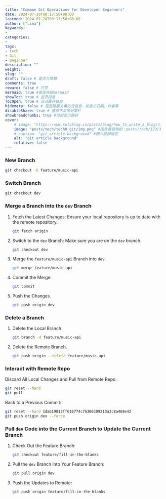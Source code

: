 ```yaml
---
title: "Common Git Operations for Developer Beginners"
date: 2024-07-20T00:17:58+08:00
lastmod: 2024-07-20T00:17:58+08:00
author: ["Lina"]
keywords: 
- 
categories: 
- 
tags: 
- tech
- Git
- Beginner
description: ""
weight:
slug: ""
draft: false # 是否为草稿
comments: true
reward: false # 打赏
mermaid: true #是否开启mermaid
showToc: true # 显示目录
TocOpen: true # 自动展开目录
hidemeta: false # 是否隐藏文章的元信息，如发布日期、作者等
disableShare: true # 底部不显示分享栏
showbreadcrumbs: true #顶部显示路径
cover:
    # image: "https://www.sulvblog.cn/posts/blog/how_to_write_a_blog/1.png" #图片路径例如：posts/tech/123/123.png
    image: "posts/tech/tech0_git/img.png" #图片路径例如：posts/tech/123/123.png
    # caption: "git article background" #图片底部描述
    alt: "git article background"
    relative: false
---
```



### New Branch
```bash
git checkout -b feature/music-api
```

### Switch Branch

```bash
git checkout dev
```

### Merge a Branch into the `dev` Branch

1. Fetch the Latest Changes: Ensure your local repository is up to date with the remote repository.
   ```bash
   git fetch origin
   ```
2. Switch to the `dev` Branch: Make sure you are on the `dev` branch.
   ```bash
   git checkout dev
   ```
3. Merge the `feature/music-api` Branch into `dev`.
   ```bash
   git merge feature/music-api
   ```
4. Commit the Merge.
   ```bash
   git commit
   ```
5. Push the Changes.
   ```bash
   git push origin dev
   ```

### Delete a Branch

1. Delete the Local Branch.
   ```bash
   git branch -d feature/music-api
   ```
2. Delete the Remote Branch.
   ```bash
   git push origin --delete feature/music-api
   ```

### Interact with Remote Repo

Discard All Local Changes and Pull from Remote Repo:
```bash
git reset --hard
git pull
```

Back to a Previous Commit:
```bash
git reset --hard 1dab19813ff616774c76366309213a3c8a468e42
git push origin dev --force
```

### Pull `dev` Code into the Current Branch to Update the Current Branch

1. Check Out the Feature Branch:
   ```bash
   git checkout feature/fill-in-the-blanks
   ```
2. Pull the `dev` Branch Into Your Feature Branch:
   ```bash
   git pull origin dev
   ```
3. Push the Updates to Remote:
   ```bash
   git push origin feature/fill-in-the-blanks
   ```
